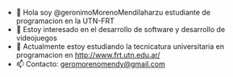 - 👋 Hola soy @geronimoMorenoMendilaharzu estudiante de programacion en la UTN-FRT
- 👀 Estoy interesado en el desarrollo de software y desarrollo de videojuegos
- 🌱 Actualmente estoy estudiando la tecnicatura universitaria en programacion en http://www.frt.utn.edu.ar/
- 📫 Contacto: geromorenomendy@gmail.com

<!---
geronimoMorenoMendilaharzu/geronimoMorenoMendilaharzu is a ✨ special ✨ repository because its `README.md` (this file) appears on your GitHub profile.
You can click the Preview link to take a look at your changes.
--->
